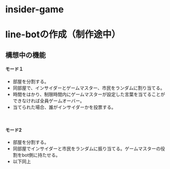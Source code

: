 # insider-game

# line-botの作成（制作途中）

## 構想中の機能
#### モード１
- 部屋を分割する。
- 同部屋で、インサイダーとゲームマスター、市民をランダムに割り当てる。
- 時間をはかり、制限時間内にゲームマスターが設定した言葉を当てることができなければ全員ゲームオーバー。
- 当てられた場合、誰がインサイダーかを投票する。
<br>

#### モード2
- 部屋を分割する。
- 同部屋でインサイダーと市民をランダムに振り当てる。ゲームマスターの役割をbot側に持たせる。
- 以下同上


